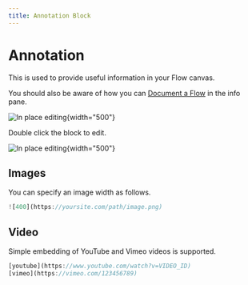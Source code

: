 ```yaml
---
title: Annotation Block
---
```


# Annotation
This is used to provide useful information in your Flow canvas.

You should also be aware of how you can [Document a Flow](Flow-documentation.md) in the info pane.

![In place editing](/img/flows/blocks/core/annotation/block-annotation-rendered.png){width="500"}

Double click the block to edit.

![In place editing](/img/flows/blocks/core/annotation/block-annotation-edit.png){width="500"}


## Images
You can specify an image width as follows.

```javascript
![400](https://yoursite.com/path/image.png)
```

## Video
Simple embedding of YouTube and Vimeo videos is supported.

```javascript
[youtube](https://www.youtube.com/watch?v=VIDEO_ID)
[vimeo](https://vimeo.com/123456789)
```




